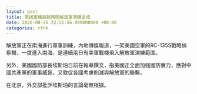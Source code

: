```yaml
---
layout: post
title: 美國軍機據報再闖解放軍演練區域
date: 2020-08-26 22:51:56.000000000 +08:00
categories: rthk
---
```


解放軍正在南海進行軍事訓練，內地傳媒報道，一架美國空軍的RC-135S戰略偵察機，一度進入南海，是連續兩日有美軍戰機飛入解放軍演練範圍。

另外，美國國防部長埃斯珀日前在報章撰文，指美國正全面加強國防實力，應對中國共產黨的軍事威脅，又敦促各國考慮削減與解放軍的聯繫。

在北京，外交部批評埃斯珀的言論毫無根據。
